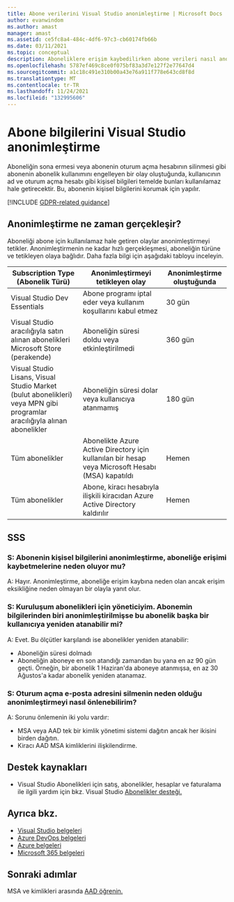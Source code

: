 ```yaml
---
title: Abone verilerini Visual Studio anonimleştirme | Microsoft Docs
author: evanwindom
ms.author: amast
manager: amast
ms.assetid: ce5fc8a4-484c-4df6-97c3-cb60174fb66b
ms.date: 03/11/2021
ms.topic: conceptual
description: Aboneliklere erişim kaybedilirken abone verileri nasıl anonimleştirildiğini öğrenin.
ms.openlocfilehash: 5787ef469c8ce0f075bf83a3d7e127f2e77647d4
ms.sourcegitcommit: a1c18c491e310b00a43e76a911f778e643cd8f8d
ms.translationtype: MT
ms.contentlocale: tr-TR
ms.lasthandoff: 11/24/2021
ms.locfileid: "132995606"
---
```

# <a name="anonymization-of-visual-studio-subscriber-information"></a>Abone bilgilerini Visual Studio anonimleştirme
Aboneliğin sona ermesi veya abonenin oturum açma hesabının silinmesi gibi abonenin abonelik kullanımını engelleyen bir olay oluştuğunda, kullanıcının ad ve oturum açma hesabı gibi kişisel bilgileri temelde bunları kullanılamaz hale getirecektir.  Bu, abonenin kişisel bilgilerini korumak için yapılır.

[!INCLUDE [GDPR-related guidance](includes/gdpr-intro-sentence.md)]

## <a name="when-does-anonymization-occur"></a>Anonimleştirme ne zaman gerçekleşir?
Aboneliği abone için kullanılamaz hale getiren olaylar anonimleştirmeyi tetikler.  Anonimleştirmenin ne kadar hızlı gerçekleşmesi, aboneliğin türüne ve tetikleyen olaya bağlıdır. Daha fazla bilgi için aşağıdaki tabloyu inceleyin.

| Subscription Type (Abonelik Türü)                                                                                                                       | Anonimleştirmeyi tetikleyen olay                                                                                                     | Anonimleştirme oluştuğunda |
|-----------------------------------------------------------------------------------------------------------------------------------------|------------------------------------------------------------------------------------------------------------|---------------------------|
| Visual Studio Dev Essentials                                                                                                            | Abone programı iptal eder veya kullanım koşullarını kabul etmez                                    | 30 gün               |
| Visual Studio aracılığıyla satın alınan abonelikleri Microsoft Store (perakende)                                                                      | Aboneliğin süresi doldu veya etkinleştirilmedi                                                                   | 360 gün                  |
| Visual Studio Lisans, Visual Studio Market (bulut abonelikleri) veya MPN gibi programlar aracılığıyla alınan abonelikler | Aboneliğin süresi dolar veya kullanıcıya atanmamış                                                          | 180 gün                  |
| Tüm abonelikler                                                                                                                       | Abonelikte Azure Active Directory için kullanılan bir hesap veya Microsoft Hesabı (MSA) kapatıldı | Hemen               |
| Tüm abonelikler                                                                                                                       | Abone, kiracı hesabıyla ilişkili kiracıdan Azure Active Directory kaldırılır                                | Hemen               |

## <a name="faq"></a>SSS
### <a name="q--does-the-anonymization-of-the-subscribers-personal-information-cause-them-to-lose-access-to-the-subscription"></a>S: Abonenin kişisel bilgilerini anonimleştirme, aboneliğe erişimi kaybetmelerine neden oluyor mu?
A: Hayır.  Anonimleştirme, aboneliğe erişim kaybına neden olan ancak erişim eksikliğine neden olmayan bir olayla yanıt olur.

### <a name="q--im-an-admin-for-my-organizations-subscriptions--if-one-of-my-subscribers-information-is-anonymized-can-that-subscription-be-reassigned-to-another-user"></a>S: Kuruluşum abonelikleri için yöneticiyim.  Abonemin bilgilerinden biri anonimleştirilmişse bu abonelik başka bir kullanıcıya yeniden atanabilir mi?
A: Evet.  Bu ölçütler karşılandı ise abonelikler yeniden atanabilir:
- Aboneliğin süresi dolmadı
- Aboneliğin aboneye en son atandığı zamandan bu yana en az 90 gün geçti.  Örneğin, bir abonelik 1 Haziran'da aboneye atanmışsa, en az 30 Ağustos'a kadar abonelik yeniden atanamaz.

### <a name="q-how-can-i-prevent-anonymization-caused-by-deleting-a-sign-in-email-address"></a>S: Oturum açma e-posta adresini silmenin neden olduğu anonimleştirmeyi nasıl önlenebilirim?
A: Sorunu önlemenin iki yolu vardır:
- MSA veya AAD tek bir kimlik yönetimi sistemi dağıtın ancak her ikisini birden dağıtın.  
- Kiracı AAD MSA kimliklerini ilişkilendirme. 

## <a name="support-resources"></a>Destek kaynakları
- Visual Studio Abonelikleri için satış, abonelikler, hesaplar ve faturalama ile ilgili yardım için bkz. Visual Studio [Abonelikler desteği.](https://aka.ms/vssubscriberhelp)

## <a name="see-also"></a>Ayrıca bkz.
- [Visual Studio belgeleri](/visualstudio/)
- [Azure DevOps belgeleri](/azure/devops/)
- [Azure belgeleri](/azure/)
- [Microsoft 365 belgeleri](/microsoft-365/)

## <a name="next-steps"></a>Sonraki adımlar
MSA ve kimlikleri arasında [AAD öğrenin.](/azure/active-directory/b2b/add-users-administrator)